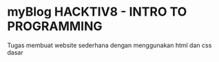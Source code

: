 # myBlog HACKTIV8 - INTRO TO PROGRAMMING

Tugas membuat website sederhana dengan menggunakan html dan css dasar
